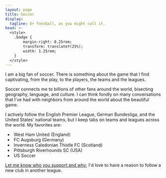 ```yaml
---
layout: page
title: Soccer
display:
  tagline: Or football, as you might call it.
head: >-
  <style>
    .badge {
        margin-right: 0.25rem;
        transform: translateY(25%);
        width: 1.25rem;
    }
  </style>
---
```


I am a big fan of soccer. There is something about the game that I find captivating, from the play, to the players, the teams and the leagues.

Soccer connects me to billions of other fans around the world, bisecting geography, language, and culture. I can think fondly on many conversations that I've had with neighbors from around the world about the beautiful game.

I actively follow the English Premier League, German Bundesliga, and the United States' national teams, but I keep tabs on teams and leagues across the world. My favorites are:

- <img alt="" class="badge" loading="lazy" src="https://upload.wikimedia.org/wikipedia/en/c/c2/West_Ham_United_FC_logo.svg" /> West Ham United (England)
- <img alt="" class="badge" loading="lazy" src="https://upload.wikimedia.org/wikipedia/en/c/c5/FC_Augsburg_logo.svg" /> FC Augsburg (Germany)
- <img alt="" class="badge" loading="lazy" src="https://upload.wikimedia.org/wikipedia/en/8/88/Inverness_Caledonian_Thistle.svg" /> Inverness Caledonian Thistle FC (Scotland)
- <img alt="" class="badge" loading="lazy" src="https://upload.wikimedia.org/wikipedia/en/4/4e/Pittsburgh_Riverhounds_SC_2018_logo.svg" /> Pittsburgh Riverhounds SC (USA)
- <img alt="" class="badge" loading="lazy" src="https://upload.wikimedia.org/wikipedia/commons/1/17/United_States_Soccer_Federation_logo_2016.svg" /> US Soccer

[Let me know who you support and why](mailto:sean@seanmcp.com?subject=Soccer%2FFootball%2FFútbol%2FFußball); I'd love to have a reason to follow a new club in another league.
